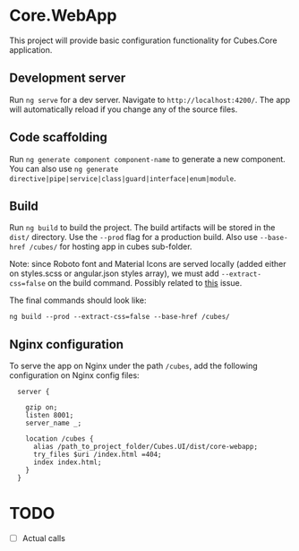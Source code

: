 # Core.WebApp

This project will provide basic configuration functionality for Cubes.Core application.

## Development server

Run `ng serve` for a dev server. Navigate to `http://localhost:4200/`. The app will automatically reload if you change any of the source files.

## Code scaffolding

Run `ng generate component component-name` to generate a new component. You can also use `ng generate directive|pipe|service|class|guard|interface|enum|module`.

## Build

Run `ng build` to build the project. The build artifacts will be stored in the `dist/` directory. Use the `--prod` flag for a production build. Also use `--base-href /cubes/` for hosting app in cubes sub-folder.

Note: since Roboto font and Material Icons are served locally (added either on styles.scss or angular.json styles array), we must add `--extract-css=false` on the build command. Possibly related to [this](https://github.com/angular/angular-cli/issues/8577) issue.

The final commands should look like:
```
ng build --prod --extract-css=false --base-href /cubes/
```

## Nginx configuration
To serve the app on Nginx under the path `/cubes`, add the following configuration on Nginx config files:
```
  server {

    gzip on;
    listen 8001;
    server_name _;
    
    location /cubes {
      alias /path_to_project_folder/Cubes.UI/dist/core-webapp;
      try_files $uri /index.html =404;
      index index.html;
    }
  }
```



# TODO

- [ ] Actual calls
